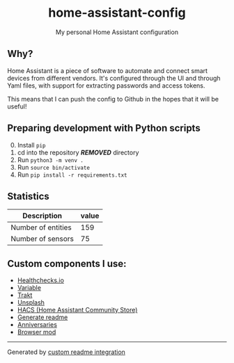 <h1 align="center">
  home-assistant-config
</h1>

<div align="center">

  My personal Home Assistant configuration
</div>

## Why?

Home Assistant is a piece of software to automate and connect smart devices from
different vendors. It's configured through the UI and through Yaml files, with
support for extracting passwords and access tokens.

This means that I can push the config to Github in the hopes that it will be
useful!

## Preparing development with Python scripts

0. Install `pip`
1. cd into the repository ***REMOVED*** directory
2. Run `python3 -m venv .`
3. Run `source bin/activate`
4. Run `pip install -r requirements.txt`

## Statistics

Description | value
-- | --
Number of entities | 159
Number of sensors | 75


## Custom components I use:

- [Healthchecks.io](https://github.com/custom-components/healthchecksio)
- [Variable](https://github.com/snarky-snark/home-assistant-variables/blob/master/README.md)
- [Trakt](https://github.com/custom-components/sensor.trakt/blob/master/README.md)
- [Unsplash](https://github.com/custom-components/unsplash)
- [HACS (Home Assistant Community Store)](https://hacs.xyz)
- [Generate readme](https://github.com/custom-components/readme)
- [Anniversaries](https://github.com/pinkywafer/Anniversaries)
- [Browser mod]()

***

Generated by [custom readme integration](https://github.com/custom-components/readme)
